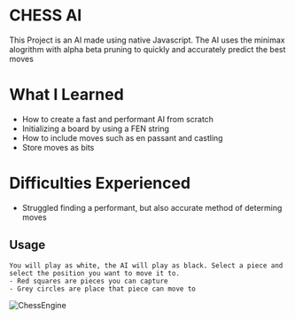 

# CHESS AI

This Project is an AI made using native Javascript. The AI uses the minimax alogrithm with alpha beta pruning to quickly and accurately predict the best moves

# What I Learned

* How to create a fast and performant AI from scratch
* Initializing a board by using a FEN string
* How to include moves such as en passant and castling
* Store moves as bits 

# Difficulties Experienced

* Struggled finding a performant, but also accurate method of determing moves

Usage
------------

	You will play as white, the AI will play as black. Select a piece and select the position you want to move it to.
	- Red squares are pieces you can capture
	- Grey circles are place that piece can move to

![ChessEngine](https://user-images.githubusercontent.com/57776596/216868224-17d4dc94-7294-44db-ada0-222722111d6a.png)
